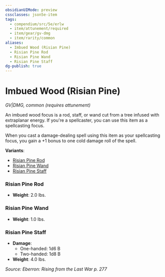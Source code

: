 ```yaml
---
obsidianUIMode: preview
cssclasses: json5e-item
tags:
  - compendium/src/5e/erlw
  - item/attunement/required
  - item/gear/gv-dmg
  - item/rarity/common
aliases:
  - Imbued Wood (Risian Pine)
  - Risian Pine Rod
  - Risian Pine Wand
  - Risian Pine Staff
dg-publish: true
---
```

# Imbued Wood (Risian Pine)
*GV|DMG, common (requires attunement)*  


An imbued wood focus is a rod, staff, or wand cut from a tree infused with extraplanar energy. If you're a spellcaster, you can use this item as a spellcasting focus.

When you cast a damage-dealing spell using this item as your spellcasting focus, you gain a +1 bonus to one cold damage roll of the spell.

**Variants**:
- [Risian Pine Rod](#Risian%20Pine%20Rod)
- [Risian Pine Wand](#Risian%20Pine%20Wand)
- [Risian Pine Staff](#Risian%20Pine%20Staff)

### Risian Pine Rod

- **Weight**: 2.0 lbs.

### Risian Pine Wand

- **Weight**: 1.0 lbs.

### Risian Pine Staff

- **Damage**:
  - One-handed: 1d6 B
  - Two-handed: 1d8 B
- **Weight**: 4.0 lbs.


*Source: Eberron: Rising from the Last War p. 277*